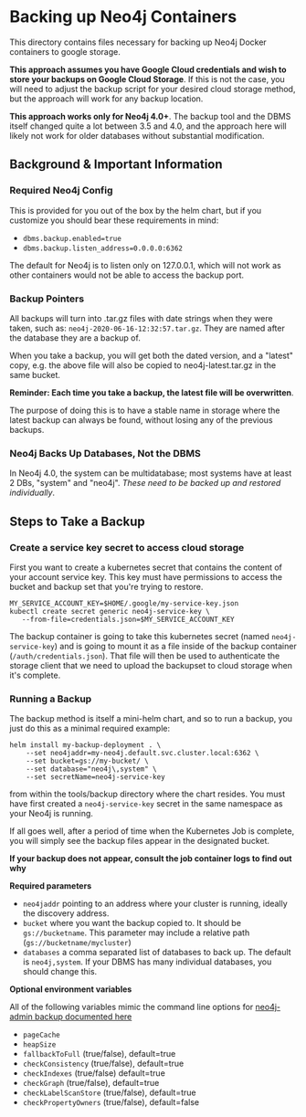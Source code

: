 # Backing up Neo4j Containers

This directory contains files necessary for backing up Neo4j Docker containers
to google storage.

**This approach assumes you have Google Cloud credentials and wish to store your backups
on Google Cloud Storage**.  If this is not the case, you will need to adjust the backup
script for your desired cloud storage method, but the approach will work for any backup location.

**This approach works only for Neo4j 4.0+**.   The backup tool and the
DBMS itself changed quite a lot between 3.5 and 4.0, and the approach
here will likely not work for older databases without substantial 
modification.

## Background & Important Information

### Required Neo4j Config

This is provided for you out of the box by the helm chart, but if you
customize you should bear these requirements in mind:

* `dbms.backup.enabled=true`
* `dbms.backup.listen_address=0.0.0.0:6362`

The default for Neo4j is to listen only on 127.0.0.1, which will not
work as other containers would not be able to access the backup port.

### Backup Pointers

All backups will turn into .tar.gz files with date strings when they were taken, such as: `neo4j-2020-06-16-12:32:57.tar.gz`.  They are named after the database
they are a backup of. 

When you take a backup, you will get both the dated version, and a "latest" copy,
e.g. the above file will also be copied to neo4j-latest.tar.gz in the same bucket.

**Reminder: Each time you take a backup, the latest file will be overwritten**.

The purpose of doing this is to have a stable name in storage where the latest
backup can always be found, without losing any of the previous backups.

### Neo4j Backs Up Databases, Not the DBMS

In Neo4j 4.0, the system can be multidatabase; most systems have at least 2 DBs,
"system" and "neo4j".  *These need to be backed up and restored individually*.

## Steps to Take a Backup

### Create a service key secret to access cloud storage

First you want to create a kubernetes secret that contains the content of your account service key.  This key must have permissions to access the bucket and backup set that you're trying to restore. 

```
MY_SERVICE_ACCOUNT_KEY=$HOME/.google/my-service-key.json
kubectl create secret generic neo4j-service-key \
   --from-file=credentials.json=$MY_SERVICE_ACCOUNT_KEY
```

The backup container is going to take this kubernetes secret
(named `neo4j-service-key`) and is going to mount it as a file
inside of the backup container (`/auth/credentials.json`).  That
file will then be used to authenticate the storage client that we
need to upload the backupset to cloud storage when it's complete.

### Running a Backup

The backup method is itself a mini-helm chart, and so to run a backup, you just
do this as a minimal required example:

```
helm install my-backup-deployment . \
    --set neo4jaddr=my-neo4j.default.svc.cluster.local:6362 \
    --set bucket=gs://my-bucket/ \
    --set database="neo4j\,system" \
    --set secretName=neo4j-service-key
``` 

from within the tools/backup directory
where the chart resides.  You must have first created a `neo4j-service-key`
secret in the same namespace as your Neo4j is running.

If all goes well, after a period of time when the Kubernetes Job is complete, you
will simply see the backup files appear in the designated bucket.

**If your backup does not appear, consult the job container logs to find out
why**

**Required parameters**

* `neo4jaddr` pointing to an address where your cluster is running, ideally the
discovery address.
* `bucket` where you want the backup copied to.  It should be `gs://bucketname`.  This parameter may include a relative path (`gs://bucketname/mycluster`)
* `databases` a comma separated list of databases to back up.  The default is
`neo4j,system`.  If your DBMS has many individual databases, you should change this.

**Optional environment variables**

All of the following variables mimic the command line options
for [neo4j-admin backup documented here](https://neo4j.com/docs/operations-manual/current/backup/performing/#backup-performing-command)

* `pageCache`
* `heapSize`
* `fallbackToFull` (true/false), default=true
* `checkConsistency` (true/false), default=true
* `checkIndexes` (true/false) default=true
* `checkGraph` (true/false), default=true
* `checkLabelScanStore` (true/false), default=true
* `checkPropertyOwners` (true/false), default=false
